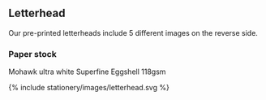 <section id="stationery-page-letterhead">
</section>

## Letterhead

Our pre-printed letterheads include 5 different images on the reverse side.

### Paper stock
Mohawk ultra white Superfine Eggshell 118gsm

{% include stationery/images/letterhead.svg %}
